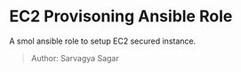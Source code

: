 # EC2 Provisoning Ansible Role

A smol ansible role to setup EC2 secured instance.

> Author: Sarvagya Sagar
